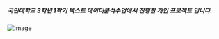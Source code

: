 ##### 국민대학교 3학년 1학기 텍스트 데이터분석수업에서 진행한 개인 프로젝트 입니다.

![image](https://user-images.githubusercontent.com/103553532/200515344-34039b4d-a320-49b7-aec8-ec2bac1bf277.png)
